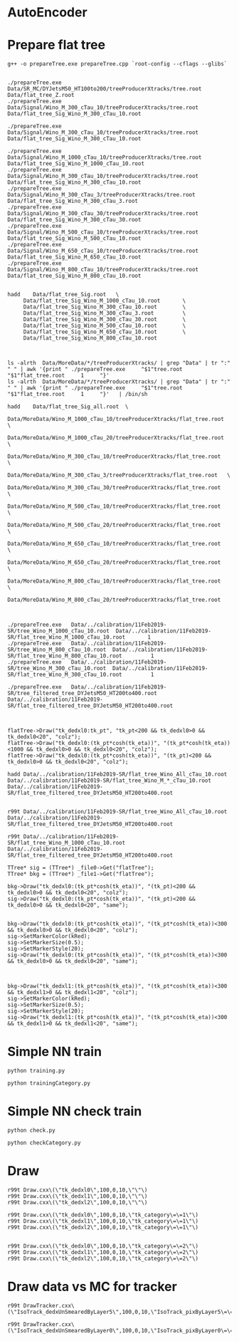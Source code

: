 AutoEncoder
====

    
 
    
Prepare flat tree
====

    g++ -o prepareTree.exe prepareTree.cpp `root-config --cflags --glibs`
     

    ./prepareTree.exe     Data/SR_MC/DYJetsM50_HT100to200/treeProducerXtracks/tree.root      Data/flat_tree_Z.root
    ./prepareTree.exe     Data/Signal/Wino_M_300_cTau_10/treeProducerXtracks/tree.root       Data/flat_tree_Sig_Wino_M_300_cTau_10.root
 
    ./prepareTree.exe     Data/Signal/Wino_M_300_cTau_10/treeProducerXtracks/tree.root       Data/flat_tree_Sig_Wino_M_300_cTau_10.root
    
    ./prepareTree.exe     Data/Signal/Wino_M_1000_cTau_10/treeProducerXtracks/tree.root       Data/flat_tree_Sig_Wino_M_1000_cTau_10.root
    ./prepareTree.exe     Data/Signal/Wino_M_300_cTau_10/treeProducerXtracks/tree.root        Data/flat_tree_Sig_Wino_M_300_cTau_10.root
    ./prepareTree.exe     Data/Signal/Wino_M_300_cTau_3/treeProducerXtracks/tree.root         Data/flat_tree_Sig_Wino_M_300_cTau_3.root
    ./prepareTree.exe     Data/Signal/Wino_M_300_cTau_30/treeProducerXtracks/tree.root        Data/flat_tree_Sig_Wino_M_300_cTau_30.root
    ./prepareTree.exe     Data/Signal/Wino_M_500_cTau_10/treeProducerXtracks/tree.root        Data/flat_tree_Sig_Wino_M_500_cTau_10.root
    ./prepareTree.exe     Data/Signal/Wino_M_650_cTau_10/treeProducerXtracks/tree.root        Data/flat_tree_Sig_Wino_M_650_cTau_10.root
    ./prepareTree.exe     Data/Signal/Wino_M_800_cTau_10/treeProducerXtracks/tree.root        Data/flat_tree_Sig_Wino_M_800_cTau_10.root
 
 
    hadd    Data/flat_tree_Sig.root   \
         Data/flat_tree_Sig_Wino_M_1000_cTau_10.root       \
         Data/flat_tree_Sig_Wino_M_300_cTau_10.root        \
         Data/flat_tree_Sig_Wino_M_300_cTau_3.root         \
         Data/flat_tree_Sig_Wino_M_300_cTau_30.root        \
         Data/flat_tree_Sig_Wino_M_500_cTau_10.root        \
         Data/flat_tree_Sig_Wino_M_650_cTau_10.root        \
         Data/flat_tree_Sig_Wino_M_800_cTau_10.root        
         
         
         
    ls -alrth  Data/MoreData/*/treeProducerXtracks/ | grep "Data" | tr ":" " " | awk '{print " ./prepareTree.exe     "$1"tree.root "$1"flat_tree.root     1     "}' 
    ls -alrth  Data/MoreData/*/treeProducerXtracks/ | grep "Data" | tr ":" " " | awk '{print " ./prepareTree.exe     "$1"tree.root "$1"flat_tree.root     1     "}'   | /bin/sh
    
    hadd    Data/flat_tree_Sig_all.root  \
         Data/MoreData/Wino_M_1000_cTau_10/treeProducerXtracks/flat_tree.root   \
         Data/MoreData/Wino_M_1000_cTau_20/treeProducerXtracks/flat_tree.root   \
          Data/MoreData/Wino_M_300_cTau_10/treeProducerXtracks/flat_tree.root   \
           Data/MoreData/Wino_M_300_cTau_3/treeProducerXtracks/flat_tree.root   \
          Data/MoreData/Wino_M_300_cTau_30/treeProducerXtracks/flat_tree.root   \
          Data/MoreData/Wino_M_500_cTau_10/treeProducerXtracks/flat_tree.root   \
          Data/MoreData/Wino_M_500_cTau_20/treeProducerXtracks/flat_tree.root   \
          Data/MoreData/Wino_M_650_cTau_10/treeProducerXtracks/flat_tree.root   \
          Data/MoreData/Wino_M_650_cTau_20/treeProducerXtracks/flat_tree.root   \
          Data/MoreData/Wino_M_800_cTau_10/treeProducerXtracks/flat_tree.root   \
          Data/MoreData/Wino_M_800_cTau_20/treeProducerXtracks/flat_tree.root   
          

          
    ./prepareTree.exe   Data/../calibration/11Feb2019-SR/tree_Wino_M_1000_cTau_10.root  Data/../calibration/11Feb2019-SR/flat_tree_Wino_M_1000_cTau_10.root       1
    ./prepareTree.exe   Data/../calibration/11Feb2019-SR/tree_Wino_M_800_cTau_10.root  Data/../calibration/11Feb2019-SR/flat_tree_Wino_M_800_cTau_10.root         1
    ./prepareTree.exe   Data/../calibration/11Feb2019-SR/tree_Wino_M_300_cTau_10.root  Data/../calibration/11Feb2019-SR/flat_tree_Wino_M_300_cTau_10.root         1

    ./prepareTree.exe   Data/../calibration/11Feb2019-SR/tree_filtered_tree_DYJetsM50_HT200to400.root  Data/../calibration/11Feb2019-SR/flat_tree_filtered_tree_DYJetsM50_HT200to400.root         

    
    
    flatTree->Draw("tk_dedxl0:tk_pt", "tk_pt<200 && tk_dedxl0>0 && tk_dedxl0<20", "colz");
    flatTree->Draw("tk_dedxl0:(tk_pt*cosh(tk_eta))", "(tk_pt*cosh(tk_eta))<1000 && tk_dedxl0>0 && tk_dedxl0<20", "colz");
    flatTree->Draw("tk_dedxl0:(tk_pt*cosh(tk_eta))", "(tk_pt)<200 && tk_dedxl0>0 && tk_dedxl0<20", "colz");
    
    hadd Data/../calibration/11Feb2019-SR/flat_tree_Wino_All_cTau_10.root Data/../calibration/11Feb2019-SR/flat_tree_Wino_M_*_cTau_10.root
    Data/../calibration/11Feb2019-SR/flat_tree_filtered_tree_DYJetsM50_HT200to400.root 
    
    
    r99t Data/../calibration/11Feb2019-SR/flat_tree_Wino_All_cTau_10.root    Data/../calibration/11Feb2019-SR/flat_tree_filtered_tree_DYJetsM50_HT200to400.root 

    r99t Data/../calibration/11Feb2019-SR/flat_tree_Wino_M_1000_cTau_10.root    Data/../calibration/11Feb2019-SR/flat_tree_filtered_tree_DYJetsM50_HT200to400.root 

    TTree* sig = (TTree*) _file0->Get("flatTree");
    TTree* bkg = (TTree*) _file1->Get("flatTree");
    
    bkg->Draw("tk_dedxl0:(tk_pt*cosh(tk_eta))", "(tk_pt)<200 && tk_dedxl0>0 && tk_dedxl0<20", "colz");
    sig->Draw("tk_dedxl0:(tk_pt*cosh(tk_eta))", "(tk_pt)<200 && tk_dedxl0>0 && tk_dedxl0<20", "same");

    
    bkg->Draw("tk_dedxl0:(tk_pt*cosh(tk_eta))", "(tk_pt*cosh(tk_eta))<300 && tk_dedxl0>0 && tk_dedxl0<20", "colz");
    sig->SetMarkerColor(kRed);
    sig->SetMarkerSize(0.5);
    sig->SetMarkerStyle(20);
    sig->Draw("tk_dedxl0:(tk_pt*cosh(tk_eta))", "(tk_pt*cosh(tk_eta))<300 && tk_dedxl0>0 && tk_dedxl0<20", "same");

    
    
    bkg->Draw("tk_dedxl1:(tk_pt*cosh(tk_eta))", "(tk_pt*cosh(tk_eta))<300 && tk_dedxl1>0 && tk_dedxl1<20", "colz");
    sig->SetMarkerColor(kRed);
    sig->SetMarkerSize(0.5);
    sig->SetMarkerStyle(20);
    sig->Draw("tk_dedxl1:(tk_pt*cosh(tk_eta))", "(tk_pt*cosh(tk_eta))<300 && tk_dedxl1>0 && tk_dedxl1<20", "same");

    

Simple NN train
====

    python training.py
    
    python trainingCategory.py
    

    
Simple NN check train
====

    python check.py
    
    python checkCategory.py
    
    
Draw
====

    r99t Draw.cxx\(\"tk_dedxl0\",100,0,10,\"\"\)
    r99t Draw.cxx\(\"tk_dedxl1\",100,0,10,\"\"\)
    r99t Draw.cxx\(\"tk_dedxl2\",100,0,10,\"\"\)
    
    r99t Draw.cxx\(\"tk_dedxl0\",100,0,10,\"tk_category\=\=1\"\)
    r99t Draw.cxx\(\"tk_dedxl1\",100,0,10,\"tk_category\=\=1\"\)
    r99t Draw.cxx\(\"tk_dedxl2\",100,0,10,\"tk_category\=\=1\"\)

    
    r99t Draw.cxx\(\"tk_dedxl0\",100,0,10,\"tk_category\=\=2\"\)
    r99t Draw.cxx\(\"tk_dedxl1\",100,0,10,\"tk_category\=\=2\"\)
    r99t Draw.cxx\(\"tk_dedxl2\",100,0,10,\"tk_category\=\=2\"\)

    
Draw data vs MC for tracker
====

    r99t DrawTracker.cxx\(\"IsoTrack_dedxUnSmearedByLayer5\",100,0,10,\"IsoTrack_pixByLayer5\=\=0\"\)

    r99t DrawTracker.cxx\(\"IsoTrack_dedxUnSmearedByLayer0\",100,0,10,\"IsoTrack_pixByLayer0\=\=1\"\)

    
    
    
    
    
    
    